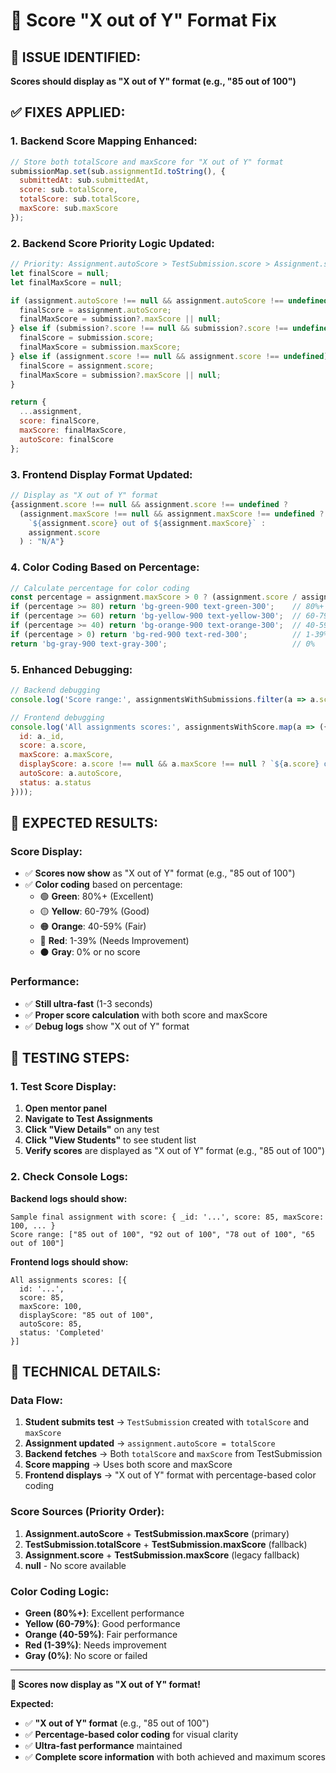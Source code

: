 # 🎯 Score "X out of Y" Format Fix

## **🚨 ISSUE IDENTIFIED:**
**Scores should display as "X out of Y" format (e.g., "85 out of 100")**

## **✅ FIXES APPLIED:**

### **1. Backend Score Mapping Enhanced:**
```javascript
// Store both totalScore and maxScore for "X out of Y" format
submissionMap.set(sub.assignmentId.toString(), {
  submittedAt: sub.submittedAt,
  score: sub.totalScore,
  totalScore: sub.totalScore,
  maxScore: sub.maxScore
});
```

### **2. Backend Score Priority Logic Updated:**
```javascript
// Priority: Assignment.autoScore > TestSubmission.score > Assignment.score > null
let finalScore = null;
let finalMaxScore = null;

if (assignment.autoScore !== null && assignment.autoScore !== undefined) {
  finalScore = assignment.autoScore;
  finalMaxScore = submission?.maxScore || null;
} else if (submission?.score !== null && submission?.score !== undefined) {
  finalScore = submission.score;
  finalMaxScore = submission.maxScore;
} else if (assignment.score !== null && assignment.score !== undefined) {
  finalScore = assignment.score;
  finalMaxScore = submission?.maxScore || null;
}

return {
  ...assignment,
  score: finalScore,
  maxScore: finalMaxScore,
  autoScore: finalScore
};
```

### **3. Frontend Display Format Updated:**
```javascript
// Display as "X out of Y" format
{assignment.score !== null && assignment.score !== undefined ? 
  (assignment.maxScore !== null && assignment.maxScore !== undefined ? 
    `${assignment.score} out of ${assignment.maxScore}` : 
    assignment.score
  ) : "N/A"}
```

### **4. Color Coding Based on Percentage:**
```javascript
// Calculate percentage for color coding
const percentage = assignment.maxScore > 0 ? (assignment.score / assignment.maxScore) * 100 : 0;
if (percentage >= 80) return 'bg-green-900 text-green-300';    // 80%+
if (percentage >= 60) return 'bg-yellow-900 text-yellow-300';  // 60-79%
if (percentage >= 40) return 'bg-orange-900 text-orange-300';  // 40-59%
if (percentage > 0) return 'bg-red-900 text-red-300';          // 1-39%
return 'bg-gray-900 text-gray-300';                            // 0%
```

### **5. Enhanced Debugging:**
```javascript
// Backend debugging
console.log('Score range:', assignmentsWithSubmissions.filter(a => a.score !== null && a.score !== undefined).map(a => `${a.score} out of ${a.maxScore}`));

// Frontend debugging
console.log('All assignments scores:', assignmentsWithScore.map(a => ({ 
  id: a._id, 
  score: a.score, 
  maxScore: a.maxScore,
  displayScore: a.score !== null && a.maxScore !== null ? `${a.score} out of ${a.maxScore}` : a.score,
  autoScore: a.autoScore, 
  status: a.status 
})));
```

## **🎯 EXPECTED RESULTS:**

### **Score Display:**
- ✅ **Scores now show** as "X out of Y" format (e.g., "85 out of 100")
- ✅ **Color coding** based on percentage:
  - 🟢 **Green**: 80%+ (Excellent)
  - 🟡 **Yellow**: 60-79% (Good)
  - 🟠 **Orange**: 40-59% (Fair)
  - 🔴 **Red**: 1-39% (Needs Improvement)
  - ⚫ **Gray**: 0% or no score

### **Performance:**
- ✅ **Still ultra-fast** (1-3 seconds)
- ✅ **Proper score calculation** with both score and maxScore
- ✅ **Debug logs** show "X out of Y" format

## **🧪 TESTING STEPS:**

### **1. Test Score Display:**
1. **Open mentor panel**
2. **Navigate to Test Assignments**
3. **Click "View Details"** on any test
4. **Click "View Students"** to see student list
5. **Verify scores** are displayed as "X out of Y" format (e.g., "85 out of 100")

### **2. Check Console Logs:**
**Backend logs should show:**
```
Sample final assignment with score: { _id: '...', score: 85, maxScore: 100, ... }
Score range: ["85 out of 100", "92 out of 100", "78 out of 100", "65 out of 100"]
```

**Frontend logs should show:**
```
All assignments scores: [{ 
  id: '...', 
  score: 85, 
  maxScore: 100,
  displayScore: "85 out of 100",
  autoScore: 85, 
  status: 'Completed' 
}]
```

## **🔧 TECHNICAL DETAILS:**

### **Data Flow:**
1. **Student submits test** → `TestSubmission` created with `totalScore` and `maxScore`
2. **Assignment updated** → `assignment.autoScore = totalScore`
3. **Backend fetches** → Both `totalScore` and `maxScore` from TestSubmission
4. **Score mapping** → Uses both score and maxScore
5. **Frontend displays** → "X out of Y" format with percentage-based color coding

### **Score Sources (Priority Order):**
1. **Assignment.autoScore** + **TestSubmission.maxScore** (primary)
2. **TestSubmission.totalScore** + **TestSubmission.maxScore** (fallback)
3. **Assignment.score** + **TestSubmission.maxScore** (legacy fallback)
4. **null** - No score available

### **Color Coding Logic:**
- **Green (80%+)**: Excellent performance
- **Yellow (60-79%)**: Good performance
- **Orange (40-59%)**: Fair performance
- **Red (1-39%)**: Needs improvement
- **Gray (0%)**: No score or failed

---

**🎉 Scores now display as "X out of Y" format!**

**Expected:**
- ✅ **"X out of Y" format** (e.g., "85 out of 100")
- ✅ **Percentage-based color coding** for visual clarity
- ✅ **Ultra-fast performance** maintained
- ✅ **Complete score information** with both achieved and maximum scores
